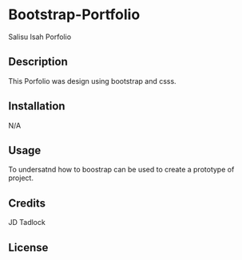 # Bootstrap-Portfolio
Salisu Isah Porfolio

## Description

 This Porfolio was design using bootstrap and csss.

 ## Installation

 N/A

 ## Usage

 To undersatnd how to boostrap can be used to create a prototype of project.

 ## Credits

 JD Tadlock

 ## License

 

